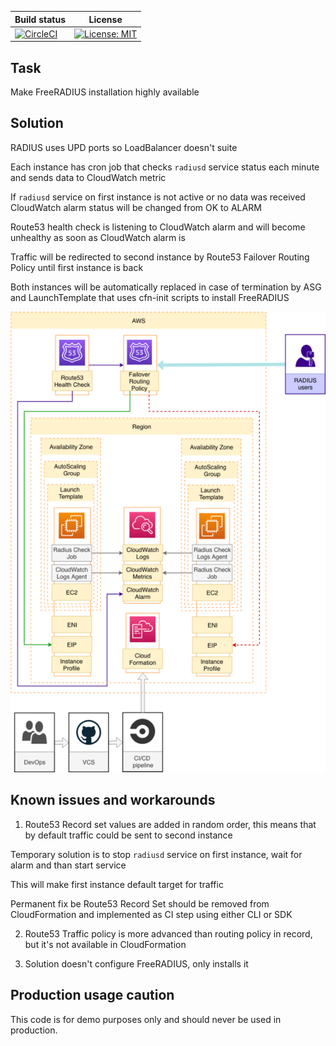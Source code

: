 | Build status  | License |
| ------------- | ------------- |
| [![CircleCI](https://circleci.com/gh/kagarlickij/aws-cloudformation-ec2-r53.svg?style=svg)](https://circleci.com/gh/kagarlickij/aws-cloudformation-ec2-r53)  | [![License: MIT](https://img.shields.io/badge/License-MIT-yellow.svg)](LICENSE.md)  |

## Task
Make FreeRADIUS installation highly available

## Solution
RADIUS uses UPD ports so LoadBalancer doesn't suite

Each instance has cron job that checks `radiusd` service status each minute and sends data to CloudWatch metric

If `radiusd` service on first instance is not active or no data was received CloudWatch alarm status will be changed from OK to ALARM

Route53 health check is listening to CloudWatch alarm and will become unhealthy as soon as CloudWatch alarm is

Traffic will be redirected to second instance by Route53 Failover Routing Policy until first instance is back

Both instances will be automatically replaced in case of termination by ASG and LaunchTemplate that uses cfn-init scripts to install FreeRADIUS

![diagram](diagram.png)

## Known issues and workarounds
1. Route53 Record set values are added in random order, this means that by default traffic could be sent to second instance

Temporary solution is to stop `radiusd` service on first instance, wait for alarm and than start service

This will make first instance default target for traffic

Permanent fix be Route53 Record Set should be removed from CloudFormation and implemented as CI step using either CLI or SDK

2. Route53 Traffic policy is more advanced than routing policy in record, but it's not available in CloudFormation

3. Solution doesn't configure FreeRADIUS, only installs it

## Production usage caution
This code is for demo purposes only and should never be used in production.
